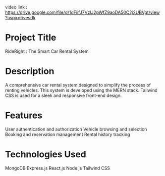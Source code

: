 video link : https://drive.google.com/file/d/1dFiifJ7VzlJ2pWfZ9aoDA50C2j2UBVgt/view?usp=drivesdk
# Project Title
RideRight : The Smart Car Rental System

# Description
A comprehensive car rental system designed to simplify the process of renting vehicles. This system is developed using the MERN stack. Tailwind CSS is used for a sleek and responsive front-end design.

# Features
User authentication and authorization
Vehicle browsing and selection
Booking and reservation management
Rental history tracking
# Technologies Used
MongoDB
Express.js
React.js
Node.js
Tailwind CSS

